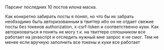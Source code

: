 Парсинг последних 10 постов илона маска.

Как конкретно забирать посты я понял, но что бы их забрать необходимо быть авторизованным в твиттер ибо он не отдает свежие посты без токенов authorization, x-csrf-token и соответственно куки. Как авторизоваться я понять не могу т.к. на твиттере сплошником все работает на javascript и отследить нужный мне запрос я не смог. Тем не менее если вручную заполнить все токены и куки все работает
